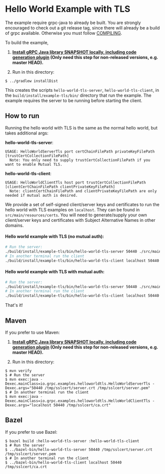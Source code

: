 Hello World Example with TLS
==============================================

The example require grpc-java to already be built. You are strongly encouraged
to check out a git release tag, since there will already be a build of grpc
available. Otherwise you must follow [COMPILING](../COMPILING.md).

To build the example,

1. **[Install gRPC Java library SNAPSHOT locally, including code generation plugin](../../COMPILING.md) (Only need this step for non-released versions, e.g. master HEAD).**

2. Run in this directory:
```
$ ../gradlew installDist
```

This creates the scripts `hello-world-tls-server`, `hello-world-tls-client`,
in the
`build/install/example-tls/bin/` directory that run the example. The
example requires the server to be running before starting the client.


## How to run

Running the hello world with TLS is the same as the normal hello world, but takes additional args:

**hello-world-tls-server**:

```text
USAGE: HelloWorldServerTls port certChainFilePath privateKeyFilePath [trustCertCollectionFilePath]
  Note: You only need to supply trustCertCollectionFilePath if you want to enable Mutual TLS.
```

**hello-world-tls-client**:

```text
USAGE: HelloWorldClientTls host port trustCertCollectionFilePath [clientCertChainFilePath clientPrivateKeyFilePath]
  Note: clientCertChainFilePath and clientPrivateKeyFilePath are only needed if mutual auth is desired.
```

We provide a set of self-signed client/server keys and certificates to run the hello world with TLS examples on 
`localhost`. They can be found in `src/main/resources/certs`. You will need to generate/supply your own 
client/server keys and certificates with Subject Alternative Names in other domains.


#### Hello world example with TLS (no mutual auth):

```bash
# Run the server:
./build/install/example-tls/bin/hello-world-tls-server 50440 ./src/main/resources/certs/server.pem ./src/main/resources/certs/server.key
# In another terminal run the client
./build/install/example-tls/bin/hello-world-tls-client localhost 50440 ./src/main/resources/certs/ca.pem
```

#### Hello world example with TLS with mutual auth:

```bash
# Run the server:
./build/install/example-tls/bin/hello-world-tls-server 50440 ./src/main/resources/certs/server.pem ./src/main/resources/certs/server.key ./src/main/resources/certs/ca.pem
# In another terminal run the client
./build/install/example-tls/bin/hello-world-tls-client localhost 50440 ./src/main/resources/certs/ca.pem ./src/main/resources/certs/client.pem ./src/main/resources/certs/client.key
```

That's it!

## Maven

If you prefer to use Maven:

1. **[Install gRPC Java library SNAPSHOT locally, including code generation plugin](../../COMPILING.md) (Only need this step for non-released versions, e.g. master HEAD).**

2. Run in this directory:
```
$ mvn verify
$ # Run the server
$ mvn exec:java -Dexec.mainClass=io.grpc.examples.helloworldtls.HelloWorldServerTls -Dexec.args="50440 /tmp/sslcert/server.crt /tmp/sslcert/server.pem"
$ # In another terminal run the client
$ mvn exec:java -Dexec.mainClass=io.grpc.examples.helloworldtls.HelloWorldClientTls -Dexec.args="localhost 50440 /tmp/sslcert/ca.crt"
```

## Bazel

If you prefer to use Bazel:
```
$ bazel build :hello-world-tls-server :hello-world-tls-client
$ # Run the server
$ ../bazel-bin/hello-world-tls-server 50440 /tmp/sslcert/server.crt /tmp/sslcert/server.pem
$ # In another terminal run the client
$ ../bazel-bin/hello-world-tls-client localhost 50440 /tmp/sslcert/ca.crt
```

